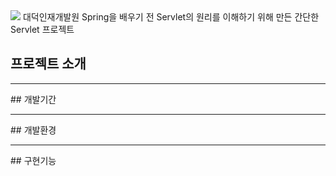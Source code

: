 <img src="https://capsule-render.vercel.app/api?type=waving&color=D3D3D3&height=230&section=header&text=middle_project&fontSize=50" />
대덕인재개발원 Spring을 배우기 전 Servlet의 원리를 이해하기 위해 만든 간단한 Servlet 프로젝트

## 프로젝트 소개

<hr />
## 개발기간

<hr />
## 개발환경

<hr />
## 구현기능

